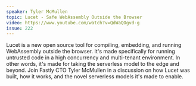 ```yaml
---
speaker: Tyler McMullen
topic: Lucet - Safe WebAssembly Outside the Browser
video: https://www.youtube.com/watch?v=QdWaQOgvd-g
issue: 222
---
```


Lucet is a new open source tool for compiling, embedding, and running WebAssembly outside the browser. It's made specifically for running untrusted code in a high concurrency and multi-tenant environment. In other words, it's made for taking the serverless model to the edge and beyond. Join Fastly CTO Tyler McMullen in a discussion on how Lucet was built, how it works, and the novel serverless models it's made to enable.

